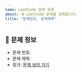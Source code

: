 ```yaml
---
name: LeetCode 문제 등록
about: 새 LeetCode 문제를 등록합니다.
title: "문제번호. 문제제목"
---
```


## 📌 문제 정보

- 문제 번호:
- 문제 제목:
- 링크: [문제 보러 가기](https://leetcode.com/problems/)
